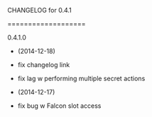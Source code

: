 CHANGELOG for 0.4.1

===================

0.4.1.0

* (2014-12-18)

 * fix changelog link
 * fix lag w performing multiple secret actions

* (2014-12-17)

 * fix bug w Falcon slot access
